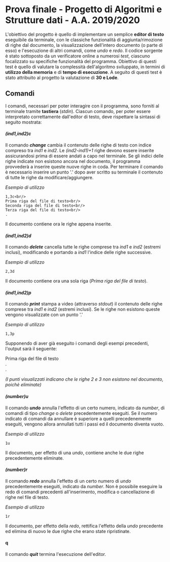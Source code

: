 # Prova finale - Progetto di Algoritmi e Strutture dati - A.A. 2019/2020

L'obiettivo del progetto è quello di implementare un semplice **editor di testo** eseguibile da terminale, con le classiche funzionalità di aggiunta/rimozione di righe dal documento, la visualizzazione dell'intero documento (o parte di esso) e l'esecuzione di altri comandi, come _undo_ e _redo_.
Il codice sorgente è stato sottoposto da un verificatore online a numerosi *test*, ciascuno focalizzato su specifiche funzionalità del programma. Obiettivo di questi test è quello di valutare la complessità dell'algoritmo sviluppato, in termini di **utilizzo della memoria** e di **tempo di esecuzione**.
A seguito di questi test è stato attribuito al progetto la valutazione di **30 e Lode**.

## Comandi

I comandi, necessari per poter interagire con il programma, sono forniti al terminale tramite **tastiera** (_stdin_). Ciascun comando, per poter essere interpretato correttamente dall'editor di testo, deve rispettare la sintassi di seguito mostrata:

#### *(ind1,ind2)c*
Il comando **_change_** cambia il contenuto delle righe di testo con indice compreso tra _ind1_ e _ind2_. Le _(ind2-ind1)+1_ righe devono essere inserite assicurandosi prima di essere andati a capo nel terminale. Se gli indici delle righe indicate non esistono ancora nel documento, il programma provvederà a inserire queste nuove righe in coda.
Per terminare il comando è necessario inserire un punto '.' dopo aver scritto su terminale il contenuto di tutte le righe da modificare/aggiungere.

_Esempio di utilizzo_
```
1,3c<br/>
Prima riga del file di testo<br/>
Seconda riga del file di testo<br/>
Terza riga del file di testo<br/>
.
```

Il documento contiene ora le righe appena inserite.

#### *(ind1,ind2)d*
Il comando **_delete_** cancella tutte le righe comprese tra _ind1_ e _ind2_ (estremi inclusi), modificando e portando a _ind1_ l'indice delle righe successive.

_Esempio di utilizzo_

```
2,3d
```

Il documento contiene ora una sola riga (_Prima riga del file di testo_).

#### *(ind1,ind2)p*

Il comando **_print_** stampa a video (attraverso _stdout_) il contenuto delle righe comprese tra _ind1_ e _ind2_ (estremi inclusi). Se le righe non esistono queste vengono visualizzate con un punto '.'

_Esempio di utilizzo_

```
1,3p
```

Supponendo di aver già eseguito i comandi degli esempi precedenti, l'output sarà il seguente:

Prima riga del file di testo<br/>
.<br/>
.

_(I punti visualizzati indicano che le righe 2 e 3 non esistono nel documento, poichè eliminate)_

#### *(number)u*
Il comando **_undo_** annulla l'effetto di un certo numero, indicato da _number_,  di comandi di tipo _change_ o _delete_ precedentemente eseguiti. Se il numero indicato di comandi da annullare è superiore a quelli precedenemente eseguiti, vengono allora annullati tutti i passi ed il documento diventa vuoto.

_Esempio di utilizzo_

```
1u
```

Il documento, per effetto di una _undo_, contiene anche le due righe precedentemente eliminate.

#### *(number)r*
Il comando **_redo_** annulla l'effetto di un certo numero di _undo_ precedentemente eseguiti, indicato da _number_. Non è possibile eseguire la redo di comandi precedenti all'inserimento, modifica o cancellazione di righe nel file di testo.

_Esempio di utilizzo_

```
1r
```

Il documento, per effetto della _redo_, rettifica l'effetto della _undo_ precedente ed elimina di nuovo le due righe che erano state ripristinate.

#### q
Il comando **_quit_** termina l'esecuzione dell'editor.
